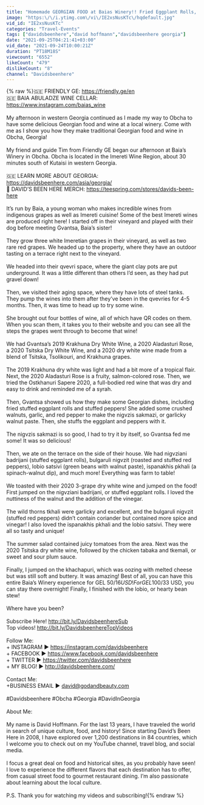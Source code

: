 ```yaml
---
title: "Homemade GEORGIAN FOOD at Baias Winery!! Fried Eggplant Rolls, Lobio & Wine | Obcha, Georgia"
image: "https:\/\/i.ytimg.com\/vi\/IE2xsNusKTc\/hqdefault.jpg"
vid_id: "IE2xsNusKTc"
categories: "Travel-Events"
tags: ["davidsbeenhere","david hoffmann","davidsbeenhere georgia"]
date: "2021-09-25T04:21:41+03:00"
vid_date: "2021-09-24T10:00:21Z"
duration: "PT18M18S"
viewcount: "6552"
likeCount: "479"
dislikeCount: "8"
channel: "Davidsbeenhere"
---
```

{% raw %}🇬🇪 FRIENDLY GE: <a rel="nofollow" target="blank" href="https://friendly.ge/en">https://friendly.ge/en</a> <br />🇬🇪 BAIA ABULADZE WINE CELLAR: <a rel="nofollow" target="blank" href="https://www.instagram.com/baias_wine">https://www.instagram.com/baias_wine</a> <br /><br />My afternoon in western Georgia continued as I made my way to Obcha to have some delicious Georgian food and wine at a local winery. Come with me as I show you how they make traditional Georgian food and wine in Obcha, Georgia!<br /><br />My friend and guide Tim from Friendly GE began our afternoon at Baia’s Winery in Obcha. Obcha is located in the Imereti Wine Region, about 30 minutes south of Kutaisi in western Georgia.<br /><br />🇬🇪 LEARN MORE ABOUT GEORGIA: <a rel="nofollow" target="blank" href="https://davidsbeenhere.com/asia/georgia/">https://davidsbeenhere.com/asia/georgia/</a><br />👕 DAVID’S BEEN HERE MERCH: <a rel="nofollow" target="blank" href="https://teespring.com/stores/davids-been-here">https://teespring.com/stores/davids-been-here</a> <br /><br />It’s run by Baia, a young woman who makes incredible wines from indigenous grapes as well as Imereti cuisine! Some of the best Imereti wines are produced right here! I started off in their vineyard and played with their dog before meeting Gvantsa, Baia’s sister!<br /><br />They grow three white Imeretian grapes in their vineyard, as well as two rare red grapes. We headed up to the property, where they have an outdoor tasting on a terrace right next to the vineyard. <br /><br />We headed into their qvevri space, where the giant clay pots are put underground. It was a little different than others I’d seen, as they had put gravel down!<br /><br />Then, we visited their aging space, where they have lots of steel tanks. They pump the wines into them after they’ve been in the qvevries for 4-5 months. Then, it was time to head up to try some wine.<br /><br />She brought out four bottles of wine, all of which have QR codes on them. When you scan them, it takes you to their website and you can see all the steps the grapes went through to become that wine!<br /><br />We had Gvantsa’s 2019 Krakhuna Dry White Wine, a 2020 Aladasturi Rose, a 2020 Tsitska Dry White Wine, and a 2020 dry white wine made from a blend of Tsitska, Tsolikouri, and Krakhuna grapes. <br /><br />The 2019 Krakhuna dry white was light and had a bit more of a tropical flair. Next, the 2020 Aladasturi Rose is a fruity, salmon-colored rose. Then, we tried the Ostkhanuri Sapere 2020, a full-bodied red wine that was dry and easy to drink and reminded me of a syrah.<br /><br />Then, Gvantsa showed us how they make some Georgian dishes, including fried stuffed eggplant rolls and stuffed peppers! She added some crushed walnuts, garlic, and red pepper to make the nigvzis sakmazi, or garlicky walnut paste. Then, she stuffs the eggplant and peppers with it.<br /><br />The nigvzis sakmazi is so good, I had to try it by itself, so Gvantsa fed me some! It was so delicious! <br /><br />Then, we ate on the terrace on the side of their house. We had nigvziani badrijani (stuffed eggplant rolls), bulgaruli nigvzit (roasted and stuffed red peppers), lobio satsivi (green beans with walnut paste), ispanakhis pkhali (a spinach-walnut dip), and much more! Everything was farm to table!<br /><br />We toasted with their 2020 3-grape dry white wine and jumped on the food! First jumped on the nigvziani badrijani, or stuffed eggplant rolls. I loved the nuttiness of the walnut and the addition of the vinegar.<br /><br />The wild thorns tkhali were garlicky and excellent, and the bulgaruli nigvzit (stuffed red peppers) didn’t contain coriander but contained more spice and vinegar! I also loved the ispanakhis pkhali and the lobio satsivi. They were all so tasty and unique! <br /><br />The summer salad contained juicy tomatoes from the area. Next was the 2020 Tsitska dry white wine, followed by the chicken tabaka and tkemali, or sweet and sour plum sauce. <br /><br />Finally, I jumped on the khachapuri, which was oozing with melted cheese but was still soft and buttery. It was amazing! Best of all, you can have this entire Baia’s Winery experience for GEL 50/$16 USD! For GEL 100/$33 USD, you can stay there overnight! Finally, I finished with the lobio, or hearty bean stew!<br /><br />Where have you been?<br /><br />Subscribe Here! <a rel="nofollow" target="blank" href="http://bit.ly/DavidsbeenhereSub">http://bit.ly/DavidsbeenhereSub</a><br />Top videos! <a rel="nofollow" target="blank" href="http://bit.ly/DavidsbeenhereTopVideos">http://bit.ly/DavidsbeenhereTopVideos</a><br /><br />Follow Me:<br />+ INSTAGRAM ► <a rel="nofollow" target="blank" href="https://instagram.com/davidsbeenhere">https://instagram.com/davidsbeenhere</a>  <br />+ FACEBOOK ► <a rel="nofollow" target="blank" href="https://www.facebook.com/davidsbeenhere">https://www.facebook.com/davidsbeenhere</a>  <br />+ TWITTER ► <a rel="nofollow" target="blank" href="https://twitter.com/davidsbeenhere">https://twitter.com/davidsbeenhere</a> <br />+ MY BLOG! ► <a rel="nofollow" target="blank" href="http://davidsbeenhere.com/">http://davidsbeenhere.com/</a> <br /><br />Contact Me:<br />+BUSINESS EMAIL ► david@godandbeauty.com<br /><br />#Davidsbeenhere #Obcha #Georgia #DavidInGeorgia<br /><br />About Me:<br /><br />My name is David Hoffmann. For the last 13 years, I have traveled the world in search of unique culture, food, and history! Since starting David’s Been Here in 2008, I have explored over 1,200 destinations in 84 countries, which I welcome you to check out on my YouTube channel, travel blog, and social media. <br /><br />I focus a great deal on food and historical sites, as you probably have seen! I love to experience the different flavors that each destination has to offer, from casual street food to gourmet restaurant dining. I’m also passionate about learning about the local culture. <br /><br />P.S. Thank you for watching my videos and subscribing!{% endraw %}
